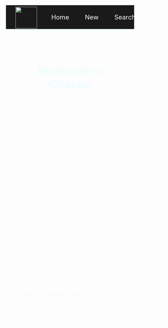 <!DOCTYPE html>
<html lang="en">
<head>
  <meta charset="UTF-8">
  <title>Cyxium - Pastebin</title>
  <style>
    * {
      margin: 0;
      padding: 0;
      box-sizing: border-box;
    }

    body {
      background-color: #0D0D0D;
      color: white;
      font-family: 'Segoe UI', Tahoma, Geneva, Verdana, sans-serif;
      min-height: 100vh;
      display: flex;
      flex-direction: column;
      animation: neonPulse 6s infinite ease-in-out;
    }

    @keyframes neonPulse {
      0%, 100% { box-shadow: inset 0 0 80px rgba(0, 255, 255, 0.02); }
      50% { box-shadow: inset 0 0 120px rgba(0, 255, 255, 0.04); }
    }

    .topbar {
      background-color: #1A1A1A;
      height: 75px;
      display: flex;
      align-items: center;
      padding: 0 30px;
      box-shadow: 0 2px 6px rgba(0, 255, 255, 0.1);
    }

    .logo {
      height: 68px;
      margin-right: 30px;
      transform: translateY(1px);
    }

    .tabs {
      display: flex;
      gap: 20px;
    }

    .tab {
      color: white;
      text-decoration: none;
      font-size: 20px;
      padding: 10px 15px;
      border-radius: 6px;
      transition: background 0.3s, box-shadow 0.3s;
      cursor: pointer;
    }

    .tab:hover {
      background-color: #2A2A2A;
      box-shadow: 0 0 10px rgba(0, 255, 255, 0.3);
    }

    .content {
      flex: 1;
      display: flex;
      justify-content: center;
      align-items: center;
      padding: 40px;
      animation: fadeIn 1.5s ease-out;
    }

    .page-box {
      max-width: 800px;
      text-align: center;
      width: 100%;
    }

    .page-box h1 {
      font-size: 36px;
      margin-bottom: 20px;
      color: #00ffff;
    }

    .page-box p {
      font-size: 18px;
      line-height: 1.6;
      color: #cccccc;
    }

    @keyframes fadeIn {
      from {
        opacity: 0;
        transform: translateY(20px);
      }
      to {
        opacity: 1;
        transform: translateY(0);
      }
    }

    /* New Paste Form Styles */
    .paste-form {
      background: #181818;
      padding: 32px 24px 24px 24px;
      border-radius: 12px;
      box-shadow: 0 0 24px rgba(0,255,255,0.08);
      max-width: 540px;
      margin: 0 auto;
      text-align: left;
      display: flex;
      flex-direction: column;
      gap: 18px;
      animation: fadeIn 1s;
    }
    .paste-form label {
      color: #00ffff;
      font-weight: 600;
      margin-bottom: 4px;
      display: block;
      font-size: 16px;
    }
    .paste-form input[type="text"],
    .paste-form textarea {
      width: 100%;
      padding: 10px;
      border-radius: 6px;
      background: #232323;
      border: 1px solid #444;
      color: #fff;
      margin-bottom: 10px;
      font-size: 16px;
      resize: none;
    }
    .paste-form textarea {
      min-height: 200px;
      max-height: 450px;
      height: 240px;
      overflow-y: auto;
      font-family: 'Fira Mono', 'Consolas', monospace;
      font-size: 15px;
      line-height: 1.5;
    }
    .paste-form .paste-fields {
      display: flex;
      flex-direction: column;
      gap: 10px;
    }
    .paste-form .form-actions {
      display: flex;
      justify-content: flex-end;
      gap: 8px;
    }
    .paste-form button {
      padding: 10px 28px;
      font-size: 18px;
      border-radius: 6px;
      border: none;
      cursor: pointer;
      background: linear-gradient(90deg, #00ffff, #0ed7b5);
      color: #181818;
      font-weight: 700;
      letter-spacing: 1px;
      box-shadow: 0 2px 10px rgba(0,255,255,0.16);
      transition: background 0.2s, color 0.2s;
    }
    .paste-form button:hover {
      background: linear-gradient(90deg, #0ed7b5, #00ffff);
      color: #000;
    }
    /* Responsive */
    @media (max-width: 700px) {
      .content { padding: 5vw; }
      .page-box { padding: 0; }
      .paste-form { max-width: 96vw; }
    }
  </style>
</head>
<body>
  <div class="topbar">
    <img src="https://i.imgur.com/wqej1EZ.png" alt="Logo" class="logo">
    <div class="tabs">
      <div class="tab" onclick="showPage('home')">Home</div>
      <div class="tab" onclick="showPage('new')">New</div>
      <div class="tab" onclick="showPage('search')">Search</div>
      <div class="tab" onclick="showPage('tos')">TOS</div>
    </div>
  </div>

  <div class="content">
    <div class="page-box" id="page-content">
      <!-- Home content is loaded by default -->
      <h1>Welcome to Cyxium</h1>
      <p>
        Cyxium is a free and lightweight pastebin built for the scripting and cheating community.<br><br>
        A <strong>paste</strong> is a simple way to store and share text online — usually code, scripts, or config files — using just a link.<br><br>
        Whether you're sharing Lua scripts, Python tools, or Roblox cheats, Cyxium is built to let you paste and share instantly without limits.<br><br>
        Cyxium is not just fast and easy to use — it's also made with privacy in mind. No forced accounts, no paywalls.<br><br>
        Before uploading your content, please take a moment to read our <strong>Terms of Service (TOS)</strong> to make sure your paste doesn't violate any rules. We aim to keep Cyxium safe, open, and abuse-free.
      </p>
    </div>
  </div>

  <script>
    function showPage(page) {
      const content = document.getElementById('page-content');
      if (page === 'home') {
        content.innerHTML = `
          <h1>Welcome to Cyxium</h1>
          <p>
            Cyxium is a free and lightweight pastebin built for the scripting and cheating community.<br><br>
            A <strong>paste</strong> is a simple way to store and share text online — usually code, scripts, or config files — using just a link.<br><br>
            Whether you're sharing Lua scripts, Python tools, or Roblox cheats, Cyxium is built to let you paste and share instantly without limits.<br><br>
            Cyxium is not just fast and easy to use — it's also made with privacy in mind. No forced accounts, no paywalls.<br><br>
            Before uploading your content, please take a moment to read our <strong>Terms of Service (TOS)</strong> to make sure your paste doesn't violate any rules. We aim to keep Cyxium safe, open, and abuse-free.
          </p>`;
      } else if (page === 'new') {
        content.innerHTML = `
          <h1>New Paste</h1>
          <form class="paste-form" id="pasteForm" autocomplete="off" onsubmit="return false">
            <div class="paste-fields">
              <label for="pasteTitle">Title</label>
              <input type="text" id="pasteTitle" name="title" maxlength="64" placeholder="Enter a title (optional)">
              <label for="pasteDesc">Description</label>
              <input type="text" id="pasteDesc" name="description" maxlength="120" placeholder="Add a description (optional)">
              <label for="pasteTag">Custom Tag</label>
              <input type="text" id="pasteTag" name="tag" maxlength="32" placeholder="Add a custom tag (optional)">
              <label for="pasteContent">Paste Content</label>
              <textarea id="pasteContent" name="content" required placeholder="Paste your text/code here..." spellcheck="false"></textarea>
            </div>
            <div class="form-actions">
              <button type="submit" id="createPasteBtn">Create</button>
            </div>
          </form>
        `;
        setTimeout(() => {
          const form = document.getElementById('pasteForm');
          form.onsubmit = async function () {
            // Get values
            const title = document.getElementById('pasteTitle').value.trim();
            const description = document.getElementById('pasteDesc').value.trim();
            const tag = document.getElementById('pasteTag').value.trim();
            const content = document.getElementById('pasteContent').value.trim();

            if (!content) {
              alert("Paste content can't be empty!");
              return false;
            }

            // Simulate paste ID generation: base36 timestamp + 4 random chars
            const id = (Date.now().toString(36) + Math.random().toString(36).substr(2,4)).toLowerCase();
            // Optionally, store to localStorage (for demo)
            const pasteData = { title, description, tag, content, created: Date.now() };
            localStorage.setItem('cyxium_paste_' + id, JSON.stringify(pasteData));

            // Redirect to paste link (demo: /paste/{id})
            window.location.href = '/paste/' + id;
            return false;
          }
        }, 50);
      } else if (page === 'search') {
        content.innerHTML = `
          <h1>Search Pastes</h1>
          <p>Search feature will be available soon.<br><br>We're building something awesome.</p>`;
      } else if (page === 'tos') {
        content.innerHTML = `
          <h1>Terms of Service (TOS)</h1>
          <p>
            By using Cyxium, you agree to the following terms and conditions. These rules are here to ensure a safe, fair, and abuse-free environment for all users.<br><br>
            <strong> Forbidden Content:</strong><br>
            - Harassment, threats, or any form of targeted abuse<br>
            - NSFW, explicit, or offensive adult material<br>
            - Spam, advertisements, or automated mass-pasting<br><br>
            <strong> Allowed Content:</strong><br>
            - Scripts, cheats, tools, and code sharing are allowed<br>
            - You are free to upload content related to scripting, game modifications, or automation, as long as it does not violate the points above<br><br>
            <strong> Responsibility:</strong><br>
            - You are responsible for the content you share<br>
            - Cyxium staff reserves the right to remove any paste or ban users who break the rules<br><br>
            By continuing to use Cyxium, you agree to these terms.
          </p>`;
      }
    }

    // OPTIONAL: Handle /paste/:id page (basic demo)
    window.addEventListener('DOMContentLoaded', () => {
      // If on /paste/:id, show the paste
      const match = location.pathname.match(/^\/paste\/([a-z0-9]+)/i);
      if (match) {
        const id = match[1];
        const data = localStorage.getItem('cyxium_paste_' + id);
        let html = `<h1>Paste Not Found</h1><p>This paste does not exist.</p>`;
        if (data) {
          const paste = JSON.parse(data);
          html = `
            <h1>${paste.title ? escapeHtml(paste.title) : 'Untitled Paste'}</h1>
            <p style="color:#00ffff;">${paste.tag ? '#' + escapeHtml(paste.tag) : ''}</p>
            <p style="color:#ccc;font-style:italic;margin-bottom:18px;">${paste.description ? escapeHtml(paste.description) : ''}</p>
            <pre style="text-align:left;background:#181c23;border-radius:8px;padding:18px;overflow-x:auto;white-space:pre-wrap;font-size:15px;line-height:1.5;color:#e2e2e2;">${escapeHtml(paste.content)}</pre>
            <p style="margin-top:16px;color:#777;font-size:15px;">Created at: ${new Date(paste.created).toLocaleString()}</p>
          `;
        }
        document.querySelector('.content').innerHTML = `<div class="page-box">${html}</div>`;
      }
    });

    // Simple escape for HTML
    function escapeHtml(text) {
      return text.replace(/[<>"'&]/g, function(match) {
        return ({
          '<': '&lt;',
          '>': '&gt;',
          '"': '&quot;',
          "'": '&#039;',
          '&': '&amp;'
        })[match];
      });
    }
  </script>
</body>
</html>